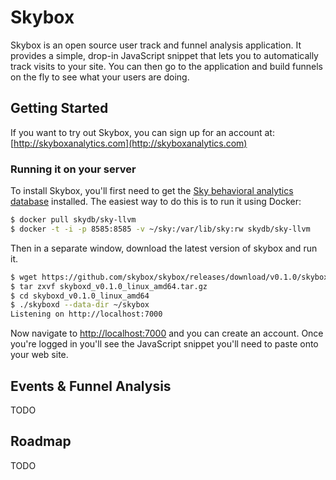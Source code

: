 Skybox
======

Skybox is an open source user track and funnel analysis application.
It provides a simple, drop-in JavaScript snippet that lets you to automatically track visits to your site.
You can then go to the application and build funnels on the fly to see what your users are doing.


## Getting Started

If you want to try out Skybox, you can sign up for an account at: [http://skyboxanalytics.com](http://skyboxanalytics.com)


### Running it on your server

To install Skybox, you'll first need to get the [Sky behavioral analytics database](http://github.com/skydb/sky) installed.
The easiest way to do this is to run it using Docker:

```sh
$ docker pull skydb/sky-llvm
$ docker -t -i -p 8585:8585 -v ~/sky:/var/lib/sky:rw skydb/sky-llvm 
```

Then in a separate window, download the latest version of skybox and run it.

```sh
$ wget https://github.com/skybox/skybox/releases/download/v0.1.0/skyboxd_v0.1.0_linux_amd64.tar.gz
$ tar zxvf skyboxd_v0.1.0_linux_amd64.tar.gz
$ cd skyboxd_v0.1.0_linux_amd64
$ ./skyboxd --data-dir ~/skybox
Listening on http://localhost:7000
```

Now navigate to [http://localhost:7000](http://localhost:7000) and you can create an account.
Once you're logged in you'll see the JavaScript snippet you'll need to paste onto your web site.


## Events & Funnel Analysis

TODO


## Roadmap

TODO

